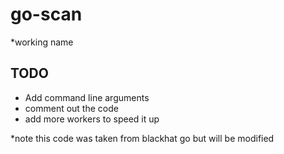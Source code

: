 # go-scan
*working name

## TODO

- Add command line arguments
- comment out the code
- add more workers to speed it up


*note this code was taken from blackhat go but will be modified